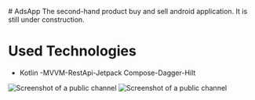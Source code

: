 #   A d s A p p 
 The second-hand product buy and sell android application. It is still under construction. 


# Used Technologies
- Kotli n -MVVM-RestApi -Jetpack Compose-Dagger-H ilt

  
![Screenshot of a public channel](https://i.hizliresim.com/afuhfj3.png)
![Screenshot of a public channel](https://i.hizliresim.com/afuhfj3.png)

 
